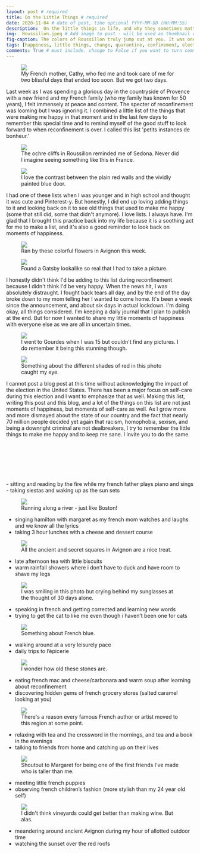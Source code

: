 ```yaml
---
layout: post # required
title: On the Little Things # required
date: 2020-11-04 # date of post, time optional YYYY-MM-DD (HH:MM:SS)
description:  On the little things in life, and why they sometimes matter the most. # Add post description for homepage - required
img:  Roussillon.jpeg # Add image to post - will be used as thumbnail on home and cover image for post (optional) MUST BE IN /img FOLDER.
fig-caption: The colors of Roussillon truly jump out at you. It was one of the most colorful villages in the south of France I had seen. # caption for img (optional)
tags: [happiness, little things, change, quarantine, confinement, election] # add tags within brackets separated by a commma (optional)
comments: True # must include. change to False if you want to turn comments off for a post
---
```


<figure class="post-img block">
  <a href="/assets/img/posts/2020-11-04/Me and ma Maman Française.jpg">
    <img src="/assets/img/posts/2020-11-04/Me and ma Maman Française.jpg">
  </a>
  <figcaption>My French mother, Cathy, who fed me and took care of me for two blissful days that ended too soon. But we got two days.</figcaption>
</figure>

Last week as I was spending a glorious day in the countryside of Provence with a new friend and my French family (who my family has known for 50 years), I felt immensely at peace and content. The specter of reconfinement was looming but I was ignoring it. I combined a little list of the things that were making me happy in that moment and in the last few days to remember this special time and to remind myself of the good stuff to look forward to when reconfinement is over. I called this list 'petits instances de bonheur.'

<figure class="post-img block">
  <a href="/assets/img/posts/2020-11-04/Arizona or France.jpeg">
    <img src="/assets/img/posts/2020-11-04/Arizona or France.jpeg">
  </a>
  <figcaption>The ochre cliffs in Roussillon reminded me of Sedona. Never did I imagine seeing something like this in France.</figcaption>
</figure>

<figure class="post-img left-inline">
  <a href="/assets/img/posts/2020-11-04/Doorway to nowhere.jpeg">
    <img src="/assets/img/posts/2020-11-04/Doorway to nowhere.jpeg">
  </a>
  <figcaption>I love the contrast between the plain red walls and the vividly painted blue door.</figcaption>
</figure>

I had one of these lists when I was younger and in high school and thought it was cute and Pinterest-y. But honestly, I did end up loving adding things to it and looking back on it to see old things that used to make me happy (some that still did, some that didn't anymore). I love lists. I always have. I'm glad that I brought this practice back into my life because it is a soothing act for me to make a list, and it's also a good reminder to look back on moments of happiness.

<figure class="post-img block">
  <a href="/assets/img/posts/2020-11-04/Fall flowers in Avignon.jpeg">
    <img src="/assets/img/posts/2020-11-04/Fall flowers in Avignon.jpeg">
  </a>
  <figcaption>Ran by these colorful flowers in Avignon this week.</figcaption>
</figure>

<figure class="post-img right-inline">
  <a href="/assets/img/posts/2020-11-04/Gatsby lookalike in Roussillon.jpeg">
    <img src="/assets/img/posts/2020-11-04/Gatsby lookalike in Roussillon.jpeg">
  </a>
  <figcaption>Found a Gatsby lookalike so real that I had to take a picture.</figcaption>
</figure>

I honestly didn't think I'd be adding to this list during reconfinement because I didn't think I'd be very happy. When the news hit, I was absolutely distraught. I fought back tears all day, and by the end of the day broke down to my mom telling her I wanted to come home. It's been a week since the announcement, and about six days in actual lockdown. I'm doing okay, all things considered. I'm keeping a daily journal that I plan to publish at the end. But for now I wanted to share my little moments of happiness with everyone else as we are all in uncertain times.

<figure class="post-img block">
  <a href="/assets/img/posts/2020-11-04/Gourdes views.jpeg">
    <img src="/assets/img/posts/2020-11-04/Gourdes views.jpeg">
  </a>
  <figcaption>I went to Gourdes when I was 15 but couldn't find any pictures. I do remember it being this stunning though.</figcaption>
</figure>

<figure class="post-img left-inline">
  <a href="/assets/img/posts/2020-11-04/Ochre red.jpeg">
    <img src="/assets/img/posts/2020-11-04/Ochre red.jpeg">
  </a>
  <figcaption>Something about the different shades of red in this photo caught my eye.</figcaption>
</figure>

I cannot post a blog post at this time without acknowledging the impact of the election in the United States. There has been a major focus on self-care during this election and I want to emphasize that as well. Making this list, writing this post and this blog, and a lot of the things on this list are not just moments of happiness, but moments of self-care as well. As I grow more and more dismayed about the state of our country and the fact that nearly 70 million people decided yet again that racism, homophobia, sexism, and being a downright criminal are not dealbreakers, I try to remember the little things to make me happy and to keep me sane. I invite you to do the same.

<br>
<br>
<br>
<br>
<br>
<br>
- sitting and reading by the fire while my french father plays piano and sings
- taking siestas and waking up as the sun sets

<figure class="post-img block">
  <a href="/assets/img/posts/2020-11-04/Rhone on a run.jpeg">
    <img src="/assets/img/posts/2020-11-04/Rhone on a run.jpeg">
  </a>
  <figcaption>Running along a river - just like Boston!</figcaption>
</figure>

- singing hamilton with margaret as my french mom watches and laughs and we know all the lyrics
- taking 3 hour lunches with a cheese and dessert course

<figure class="post-img block">
  <a href="/assets/img/posts/2020-11-04/Secret squares.jpeg">
    <img src="/assets/img/posts/2020-11-04/Secret squares.jpeg">
  </a>
  <figcaption>All the ancient and secret squares in Avignon are a nice treat.</figcaption>
</figure>

- late afternoon tea with little biscuits
- warm rainfall showers where i don’t have to duck and have room to shave my legs

<figure class="post-img block">
  <a href="/assets/img/posts/2020-11-04/Smiles and tears.jpeg">
    <img src="/assets/img/posts/2020-11-04/Smiles and tears.jpeg">
  </a>
  <figcaption>I was smiling in this photo but crying behind my sunglasses at the thought of 30 days alone.</figcaption>
</figure>

- speaking in french and getting corrected and learning new words
- trying to get the cat to like me even though i haven’t been one for cats

<figure class="post-img block">
  <a href="/assets/img/posts/2020-11-04/Something about French blue.jpeg">
    <img src="/assets/img/posts/2020-11-04/Something about French blue.jpeg">
  </a>
  <figcaption>Something about French blue.</figcaption>
</figure>

- walking around at a very leisurely pace
- daily trips to l’épicerie

<figure class="post-img block">
  <a href="/assets/img/posts/2020-11-04/Stones of Joucas.jpeg">
    <img src="/assets/img/posts/2020-11-04/Stones of Joucas.jpeg">
  </a>
  <figcaption>I wonder how old these stones are.</figcaption>
</figure>

- eating french mac and cheese/carbonara and warm soup after learning about reconfinement
- discovering hidden gems of french grocery stores (salted caramel looking at you)

<figure class="post-img block">
  <a href="/assets/img/posts/2020-11-04/The French countryside.jpeg">
    <img src="/assets/img/posts/2020-11-04/The French countryside.jpeg">
  </a>
  <figcaption>There's a reason every famous French author or artist moved to this region at some point.</figcaption>
</figure>

- relaxing with tea and the crossword in the mornings, and tea and a book in the evenings
- talking to friends from home and catching up on their lives

<figure class="post-img block">
  <a href="/assets/img/posts/2020-11-04/The last human contact for weeks.jpg">
    <img src="/assets/img/posts/2020-11-04/The last human contact for weeks.jpg">
  </a>
  <figcaption>Shoutout to Margaret for being one of the first friends I've made who is taller than me.</figcaption>
</figure>

- meeting little french puppies
- observing french children’s fashion (more stylish than my 24 year old self)

<figure class="post-img block">
  <a href="/assets/img/posts/2020-11-04/Vineyard foliage.jpeg">
    <img src="/assets/img/posts/2020-11-04/Vineyard foliage.jpeg">
  </a>
  <figcaption>I didn't think vineyards could get better than making wine. But alas.</figcaption>
</figure>

- meandering around ancient Avignon during my hour of allotted outdoor time
- watching the sunset over the red roofs
